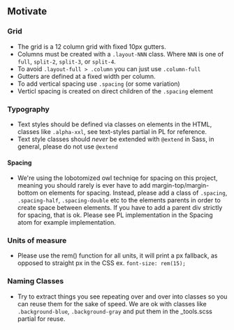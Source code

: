 ## Motivate

### Grid

- The grid is a 12 column grid with fixed 10px gutters.
- Columns must be created with a `.layout-NNN` class. Where `NNN` is one of `full`, `split-2`, `split-3`, or `split-4`.
- To avoid `.layout-full > .column` you can just use `.column-full`
- Gutters are defined at a fixed width per column.
- To add vertical spacing use `.spacing` (or some variation)
- Verticl spacing is created on direct children of the `.spacing` element

### Typography

- Text styles should be defined via classes on elements in the HTML, classes like `.alpha-xxl`, see text-styles partial in PL for reference.
- Text style classes should _never_ be extended with `@extend` in Sass, in general, please do not use `@extend`


#### Spacing

- We're using the lobotomized owl techniqe for spacing on this project, meaning you should rarely is ever have to add margin-top/margin-bottom on elements for spacing. Instead, please add a class of `.spacing`, `.spacing-half`, `.spacing-double` etc to the elements parents in order to create space between elements. If you have to add a parent div strictly for spacing, that is ok. Please see PL implementation in the Spacing atom for example implementation.


### Units of measure

- Please use the rem() function for all units, it will print a px fallback, as opposed to straight px in the CSS ex. `font-size: rem(15);`

### Naming Classes

- Try to extract things you see repeating over and over into classes so you can reuse them for the sake of speed. We are ok with classes like `.background-blue`, `.background-gray` and put them in the _tools.scss partial for reuse.
